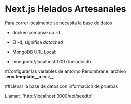 # Next.js Helados Artesanales
Para correr localmente se necesita la base de datos

- docker-compose up -d

* El -d, significa _datached_

* MongoDB URL Local:

- mongodb://localhost:17017/heladosdb

#Configurar las variables de entorno
Renombrar el archivo __.env.template__a__.env__

##Llenar la base de datos con informacion de pruebas

Llamar: ''http://localhost:3000/api/seedtp''
